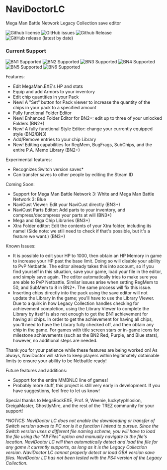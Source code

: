 # NaviDoctorLC
Mega Man Battle Network Legacy Collection save editor

![Github license](https://img.shields.io/github/license/functionFox/NaviDoctorLC?style=plastic)
![GitHub issues](https://img.shields.io/github/issues/functionFox/NaviDoctorLC?style=plastic&logo=github)
![Github Release](https://img.shields.io/github/v/release/functionFox/NaviDoctorLC?style=plastic&logo=github)
![GitHub release (latest by date)](https://img.shields.io/github/downloads/functionFox/NaviDoctorLC/latest/total?style=plastic&logo=github)

### Current Support
![BN1 Supported](https://img.shields.io/badge/Battle_Network_1-✓-green?style=plastic&logo=steam)
![BN2 Supported](https://img.shields.io/badge/Battle_Network_2-✓-green?style=plastic&logo=steam)
![BN3 Supported](https://img.shields.io/badge/Battle_Network_3-✕-red?style=plastic&logo=steam)
![BN4 Supported](https://img.shields.io/badge/Battle_Network_4-✕-red?style=plastic&logo=steam)
![BN5 Supported](https://img.shields.io/badge/Battle_Network_5-✕-red?style=plastic&logo=steam)
![BN6 Supported](https://img.shields.io/badge/Battle_Network_6-✕-red?style=plastic&logo=steam)

Features:

- Edit MegaMan.EXE's HP and stats
- Equip and add Armors to your inventory
- Edit chip quantities in your Pack
- New! A "Set" button for Pack viewer to increase the quantity of the chips in your pack to a specified amount
- Fully functional Folder Editor
- New! Enhanced Folder Editor for BN2+: edit up to three of your unlocked Folders (BN2+)
- New! A fully functional Style Editor: change your currently equipped style (BN2/BN3)
- Add/Remove entries to your chip Library
- New! Editing capabilities for RegMem, BugFrags, SubChips, and the entire P.A. Memo Library (BN2+)

Experimental features:

- Recognizes Switch version saves*
- Can transfer saves to other people by editing the Steam ID

Coming Soon:

- Support for Mega Man Battle Network 3: White and Mega Man Battle Network 3: Blue
- NaviCust Viewer: Edit your NaviCust directly (BN3+)
- NaviCust Parts Editor: Add parts to your inventory, and compress/decompress your parts at will (BN3+)
- Mega and Giga Chip Libraries (BN3+)
- Xtra Folder editor: Edit the contents of your Xtra folder, including its name! (Side note: we still need to check if that's possible, but it's a feature we want.) (BN3+)

Known Issues:

- It is possible to edit your HP to 1000, then obtain an HP Memory in game to increase your HP past the base limit. Doing so will disable your ability to PvP Netbattle. The editor already takes this into account, so if you find yourself in this situation, save your game, load your file in the editor, and simply save again. The editor automatically tries to make sure you are able to PvP Netbattle. Similar issues arise when setting RegMem to 50, and SubMem to 8 in BN2+. The same process will fix this issue.
- Inserting chips directly into the pack using the save editor will not update the Library in the game; you'll have to use the Library Viewer. Due to a quirk in how Legacy Collection handles checking for achievement completion, using the Library Viewer to complete the Library by itself is also not enough to get the BN1 achievement for having all chips. In order to get the achievement for having all chips, you'll need to have the Library fully checked off, and then obtain any chip in the game. For games with title screen stars or in-game icons for milestone achievements (such as the BN2 Red, Purple, and Blue stars), however, no additional steps are needed.

Thank you for your patience while these features are being worked on! As always, NaviDoctor will strive to keep players within legitimately obtainable limits to ensure your ability to be Netbattle ready!

Future features and additions:

- Support for the entire MMBNLC line of games!
- Probably more stuff, this project is still very early in development. If you have suggestions, feel free to let us know!

Special thanks to MegaRockEXE, Prof. 9, Weenie, luckytyphlosion, GreigaMaster, GhostlyMire, and the rest of the TREZ community for your support!

**NOTICE: NaviDoctor LC does not enable the downloading or transfer of Switch version saves to PC nor is it a function I intend to pursue. Since the Switch version uses a different file naming scheme, you will have to load the file using the "All Files" option and manually navigate to the file's location. NaviDoctor LC will then automatically detect and load the file for any game it currently supports, as long as it is the Legacy Collection version. NaviDoctor LC cannot properly detect or load GBA version save files. NaviDoctor LC has not been tested with the PS4 version of the Legacy Collection.*
